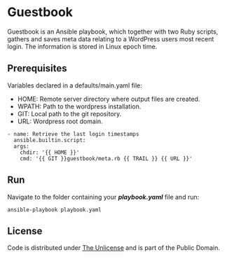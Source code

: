 # Guestbook

Guestbook is an Ansible playbook, which together with two Ruby scripts, gathers and saves meta data relating to a WordPress users most recent login. The information is stored in Linux epoch time.

## Prerequisites

Variables declared in a defaults/main.yaml file:

- HOME: Remote server directory where output files are created.
- WPATH: Path to the wordpress installation.
- GIT: Local path to the git repository.
- URL: Wordpress root domain.

```console
- name: Retrieve the last login timestamps
  ansible.builtin.script:
  args:
    chdir: '{{ HOME }}'
    cmd: '{{ GIT }}guestbook/meta.rb {{ TRAIL }} {{ URL }}'
```

## Run

Navigate to the folder containing your ***playbook.yaml*** file and run:

```console
ansible-playbook playbook.yaml
```

## License

Code is distributed under [The Unlicense](https://github.com/nausicaan/free/blob/main/LICENSE.md) and is part of the Public Domain.
